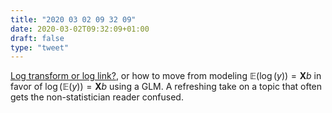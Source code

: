 ```yaml
---
title: "2020 03 02 09 32 09"
date: 2020-03-02T09:32:09+01:00
draft: false
type: "tweet"
---
```

[Log transform or log link?](http://freerangestats.info/blog/2020/03/01/bmi-2), or how to move from modeling $\mathbb{E}(\log(y)) = \boldsymbol{X}b$ in favor of $\log(\mathbb{E}(y)) = \boldsymbol{X}b$ using a GLM. A refreshing take on a topic that often gets the non-statistician reader confused.
